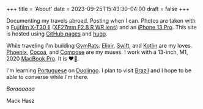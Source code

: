 +++
title = 'About'
date = 2023-09-25T15:43:30-04:00
draft = false
+++

Documenting my travels abroad. Posting when I can. Photos are taken with a [Fujifilm X-T30 II](https://fujifilm-x.com/global/products/cameras/x-t30-ii/) ([XF27mm F2.8 R WR lens](https://fujifilm-x.com/global/products/lenses/xf27mmf28-r-wr/)) and an [iPhone 13 Pro](https://www.apple.com/by/iphone-13-pro/). This site is hosted using [GitHub pages](https://pages.github.com/) and [hugo](https://gohugo.io/).

While traveling I'm building [GymRats](https://www.gymrats.app). [Elixir](https://elixir-lang.org/), [Swift](https://www.swift.org/), and [Kotlin](https://kotlinlang.org/) are my loves. [Phoenix](https://www.phoenixframework.org/), [Cocoa](https://developer.apple.com/library/archive/documentation/Cocoa/Conceptual/CocoaFundamentals/WhatIsCocoa/WhatIsCocoa.html), and [Compose](https://developer.android.com/jetpack/compose) are my muses. I work with a 13-inch, M1, 2020 [MacBook Pro](https://www.apple.com/macbook-pro-13/). It is ❤️‍🔥.

I'm learning [Portuguese](https://en.wikipedia.org/wiki/Portuguese_language) on [Duolingo](https://www.duolingo.com). I plan to visit [Brazil](https://en.wikipedia.org/wiki/Brazil) and I hope to be able to converse while I'm there.

*Boraaaaaa*

Mack Hasz